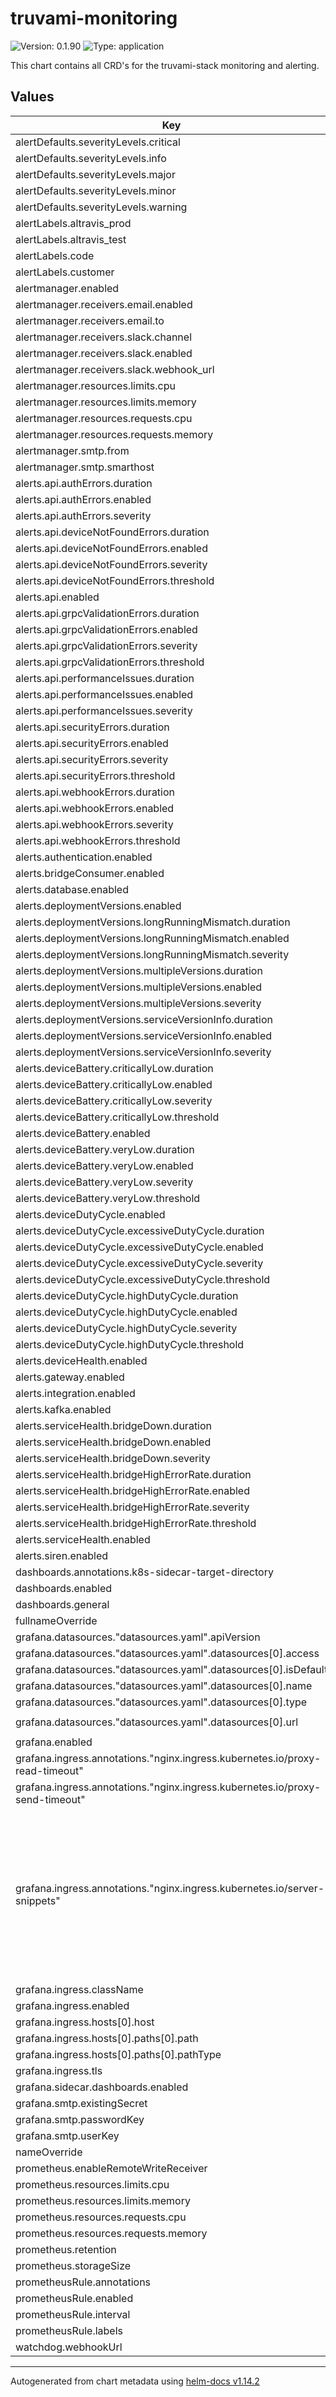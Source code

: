 # truvami-monitoring

![Version: 0.1.90](https://img.shields.io/badge/Version-0.1.90-informational?style=flat-square) ![Type: application](https://img.shields.io/badge/Type-application-informational?style=flat-square)

This chart contains all CRD's for the truvami-stack monitoring and alerting.

## Values

| Key | Type | Default | Description |
|-----|------|---------|-------------|
| alertDefaults.severityLevels.critical | string | `"critical"` |  |
| alertDefaults.severityLevels.info | string | `"info"` |  |
| alertDefaults.severityLevels.major | string | `"major"` |  |
| alertDefaults.severityLevels.minor | string | `"minor"` |  |
| alertDefaults.severityLevels.warning | string | `"warning"` |  |
| alertLabels.altravis_prod | string | `"false"` |  |
| alertLabels.altravis_test | string | `"true"` |  |
| alertLabels.code | string | `"SBCC"` |  |
| alertLabels.customer | string | `"truvami"` |  |
| alertmanager.enabled | bool | `true` |  |
| alertmanager.receivers.email.enabled | bool | `false` |  |
| alertmanager.receivers.email.to | string | `"alerts@truvami.com"` |  |
| alertmanager.receivers.slack.channel | string | `"#alerts"` |  |
| alertmanager.receivers.slack.enabled | bool | `false` |  |
| alertmanager.receivers.slack.webhook_url | string | `""` |  |
| alertmanager.resources.limits.cpu | string | `"500m"` |  |
| alertmanager.resources.limits.memory | string | `"512Mi"` |  |
| alertmanager.resources.requests.cpu | string | `"50m"` |  |
| alertmanager.resources.requests.memory | string | `"128Mi"` |  |
| alertmanager.smtp.from | string | `"alertmanager@truvami.com"` |  |
| alertmanager.smtp.smarthost | string | `"localhost:587"` |  |
| alerts.api.authErrors.duration | string | `"2m"` |  |
| alerts.api.authErrors.enabled | bool | `true` |  |
| alerts.api.authErrors.severity | string | `"major"` |  |
| alerts.api.deviceNotFoundErrors.duration | string | `"2m"` |  |
| alerts.api.deviceNotFoundErrors.enabled | bool | `true` |  |
| alerts.api.deviceNotFoundErrors.severity | string | `"major"` |  |
| alerts.api.deviceNotFoundErrors.threshold | float | `0.1` |  |
| alerts.api.enabled | bool | `true` |  |
| alerts.api.grpcValidationErrors.duration | string | `"2m"` |  |
| alerts.api.grpcValidationErrors.enabled | bool | `true` |  |
| alerts.api.grpcValidationErrors.severity | string | `"major"` |  |
| alerts.api.grpcValidationErrors.threshold | float | `0.1` |  |
| alerts.api.performanceIssues.duration | string | `"5m"` |  |
| alerts.api.performanceIssues.enabled | bool | `true` |  |
| alerts.api.performanceIssues.severity | string | `"minor"` |  |
| alerts.api.securityErrors.duration | string | `"1m"` |  |
| alerts.api.securityErrors.enabled | bool | `true` |  |
| alerts.api.securityErrors.severity | string | `"major"` |  |
| alerts.api.securityErrors.threshold | float | `0.5` |  |
| alerts.api.webhookErrors.duration | string | `"2m"` |  |
| alerts.api.webhookErrors.enabled | bool | `true` |  |
| alerts.api.webhookErrors.severity | string | `"major"` |  |
| alerts.api.webhookErrors.threshold | float | `0.1` |  |
| alerts.authentication.enabled | bool | `true` |  |
| alerts.bridgeConsumer.enabled | bool | `true` |  |
| alerts.database.enabled | bool | `true` |  |
| alerts.deploymentVersions.enabled | bool | `true` |  |
| alerts.deploymentVersions.longRunningMismatch.duration | string | `"15m"` |  |
| alerts.deploymentVersions.longRunningMismatch.enabled | bool | `true` |  |
| alerts.deploymentVersions.longRunningMismatch.severity | string | `"critical"` |  |
| alerts.deploymentVersions.multipleVersions.duration | string | `"5m"` |  |
| alerts.deploymentVersions.multipleVersions.enabled | bool | `true` |  |
| alerts.deploymentVersions.multipleVersions.severity | string | `"warning"` |  |
| alerts.deploymentVersions.serviceVersionInfo.duration | string | `"1m"` |  |
| alerts.deploymentVersions.serviceVersionInfo.enabled | bool | `true` |  |
| alerts.deploymentVersions.serviceVersionInfo.severity | string | `"info"` |  |
| alerts.deviceBattery.criticallyLow.duration | string | `"1m"` |  |
| alerts.deviceBattery.criticallyLow.enabled | bool | `true` |  |
| alerts.deviceBattery.criticallyLow.severity | string | `"minor"` |  |
| alerts.deviceBattery.criticallyLow.threshold | float | `2.5` |  |
| alerts.deviceBattery.enabled | bool | `true` |  |
| alerts.deviceBattery.veryLow.duration | string | `"5m"` |  |
| alerts.deviceBattery.veryLow.enabled | bool | `true` |  |
| alerts.deviceBattery.veryLow.severity | string | `"warning"` |  |
| alerts.deviceBattery.veryLow.threshold | float | `2.8` |  |
| alerts.deviceDutyCycle.enabled | bool | `true` |  |
| alerts.deviceDutyCycle.excessiveDutyCycle.duration | string | `"1h"` |  |
| alerts.deviceDutyCycle.excessiveDutyCycle.enabled | bool | `true` |  |
| alerts.deviceDutyCycle.excessiveDutyCycle.severity | string | `"critical"` |  |
| alerts.deviceDutyCycle.excessiveDutyCycle.threshold | int | `20` |  |
| alerts.deviceDutyCycle.highDutyCycle.duration | string | `"1h"` |  |
| alerts.deviceDutyCycle.highDutyCycle.enabled | bool | `true` |  |
| alerts.deviceDutyCycle.highDutyCycle.severity | string | `"warning"` |  |
| alerts.deviceDutyCycle.highDutyCycle.threshold | int | `10` |  |
| alerts.deviceHealth.enabled | bool | `true` |  |
| alerts.gateway.enabled | bool | `true` |  |
| alerts.integration.enabled | bool | `true` |  |
| alerts.kafka.enabled | bool | `true` |  |
| alerts.serviceHealth.bridgeDown.duration | string | `"1m"` |  |
| alerts.serviceHealth.bridgeDown.enabled | bool | `true` |  |
| alerts.serviceHealth.bridgeDown.severity | string | `"critical"` |  |
| alerts.serviceHealth.bridgeHighErrorRate.duration | string | `"2m"` |  |
| alerts.serviceHealth.bridgeHighErrorRate.enabled | bool | `true` |  |
| alerts.serviceHealth.bridgeHighErrorRate.severity | string | `"major"` |  |
| alerts.serviceHealth.bridgeHighErrorRate.threshold | float | `0.1` |  |
| alerts.serviceHealth.enabled | bool | `true` |  |
| alerts.siren.enabled | bool | `true` |  |
| dashboards.annotations.k8s-sidecar-target-directory | string | `"/tmp/dashboards"` |  |
| dashboards.enabled | bool | `true` |  |
| dashboards.general | object | `{}` |  |
| fullnameOverride | string | `""` |  |
| grafana.datasources."datasources.yaml".apiVersion | int | `1` |  |
| grafana.datasources."datasources.yaml".datasources[0].access | string | `"proxy"` |  |
| grafana.datasources."datasources.yaml".datasources[0].isDefault | bool | `true` |  |
| grafana.datasources."datasources.yaml".datasources[0].name | string | `"Prometheus"` |  |
| grafana.datasources."datasources.yaml".datasources[0].type | string | `"prometheus"` |  |
| grafana.datasources."datasources.yaml".datasources[0].url | string | `"http://prometheus-operated:9090"` |  |
| grafana.enabled | bool | `false` |  |
| grafana.ingress.annotations."nginx.ingress.kubernetes.io/proxy-read-timeout" | string | `"3600"` |  |
| grafana.ingress.annotations."nginx.ingress.kubernetes.io/proxy-send-timeout" | string | `"3600"` |  |
| grafana.ingress.annotations."nginx.ingress.kubernetes.io/server-snippets" | string | `"location / {\n  proxysetheader Upgrade $httpupgrade;\n  proxyhttpversion 1.1;\n  proxysetheader X-Forwarded-Host $httphost;\n  proxysetheader X-Forwarded-Proto $scheme;\n  proxysetheader X-Forwarded-For $remoteaddr;\n  proxysetheader Host $host;\n  proxysetheader Connection \"upgrade\";\n  proxycachebypass $httpupgrade;\n  }\n"` |  |
| grafana.ingress.className | string | `""` |  |
| grafana.ingress.enabled | bool | `false` |  |
| grafana.ingress.hosts[0].host | string | `"chart-example.local"` |  |
| grafana.ingress.hosts[0].paths[0].path | string | `"/"` |  |
| grafana.ingress.hosts[0].paths[0].pathType | string | `"ImplementationSpecific"` |  |
| grafana.ingress.tls | list | `[]` |  |
| grafana.sidecar.dashboards.enabled | bool | `true` |  |
| grafana.smtp.existingSecret | string | `""` |  |
| grafana.smtp.passwordKey | string | `"password"` |  |
| grafana.smtp.userKey | string | `"user"` |  |
| nameOverride | string | `""` |  |
| prometheus.enableRemoteWriteReceiver | bool | `false` |  |
| prometheus.resources.limits.cpu | string | `"1"` |  |
| prometheus.resources.limits.memory | string | `"1Gi"` |  |
| prometheus.resources.requests.cpu | string | `"100m"` |  |
| prometheus.resources.requests.memory | string | `"256Mi"` |  |
| prometheus.retention | string | `"10d"` |  |
| prometheus.storageSize | string | `"10Gi"` |  |
| prometheusRule.annotations | object | `{}` |  |
| prometheusRule.enabled | bool | `true` |  |
| prometheusRule.interval | string | `"30s"` |  |
| prometheusRule.labels | object | `{}` |  |
| watchdog.webhookUrl | string | `""` |  |

----------------------------------------------
Autogenerated from chart metadata using [helm-docs v1.14.2](https://github.com/norwoodj/helm-docs/releases/v1.14.2)
